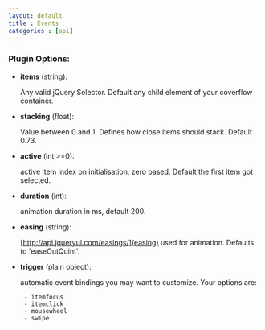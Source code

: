 ```yaml
---
layout: default
title : Events
categories : [api]
---
```


### Plugin Options:

 - **items** (string):

    Any valid jQuery Selector. Default any child element of your coverflow container.

 - **stacking** (float):

    Value between 0 and 1. Defines how close items should stack. Default 0.73.

 - **active** (int >=0):

    active item index on initialisation, zero based. Default the first item got selected.

 - **duration** (int):

    animation duration in ms, default 200.

 - **easing** (string):

    [http://api.jqueryui.com/easings/](easing) used for animation. Defaults to 'easeOutQuint'.

 - **trigger** (plain object):

    automatic event bindings you may want to customize. Your options are:

        - itemfocus
        - itemclick
        - mousewheel
        - swipe
